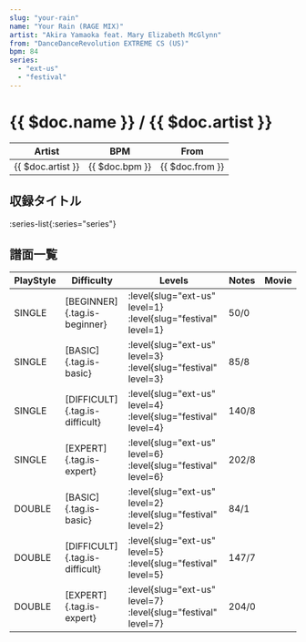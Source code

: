 ```yaml
---
slug: "your-rain"
name: "Your Rain (RAGE MIX)"
artist: "Akira Yamaoka feat. Mary Elizabeth McGlynn"
from: "DanceDanceRevolution EXTREME CS (US)"
bpm: 84
series:
  - "ext-us"
  - "festival"
---
```


# {{ $doc.name }} / {{ $doc.artist }}

|Artist|BPM|From|
|------|---|----|
|{{ $doc.artist }}|{{ $doc.bpm }}|{{ $doc.from }}|

## 収録タイトル

:series-list{:series="series"}

## 譜面一覧

|PlayStyle|Difficulty|Levels|Notes|Movie|
|---------|----------|------|-----|-----|
|SINGLE|[BEGINNER]{.tag.is-beginner}|:level{slug="ext-us" level=1} :level{slug="festival" level=1}|50/0||
|SINGLE|[BASIC]{.tag.is-basic}|:level{slug="ext-us" level=3} :level{slug="festival" level=3}|85/8||
|SINGLE|[DIFFICULT]{.tag.is-difficult}|:level{slug="ext-us" level=4} :level{slug="festival" level=4}|140/8||
|SINGLE|[EXPERT]{.tag.is-expert}|:level{slug="ext-us" level=6} :level{slug="festival" level=6}|202/8||
|DOUBLE|[BASIC]{.tag.is-basic}|:level{slug="ext-us" level=2} :level{slug="festival" level=2}|84/1||
|DOUBLE|[DIFFICULT]{.tag.is-difficult}|:level{slug="ext-us" level=5} :level{slug="festival" level=5}|147/7||
|DOUBLE|[EXPERT]{.tag.is-expert}|:level{slug="ext-us" level=7} :level{slug="festival" level=7}|204/0||
